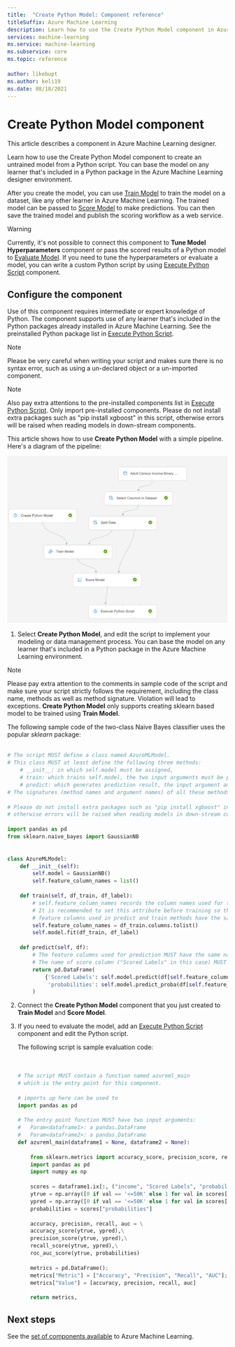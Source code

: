 ```yaml
---
title:  "Create Python Model: Component reference"
titleSuffix: Azure Machine Learning
description: Learn how to use the Create Python Model component in Azure Machine Learning to create a custom modeling or data processing component.
services: machine-learning
ms.service: machine-learning
ms.subservice: core
ms.topic: reference

author: likebupt
ms.author: keli19
ms.date: 08/18/2021
---
```

# Create Python Model component

This article describes a component in Azure Machine Learning designer.

Learn how to use the Create Python Model component to create an untrained model from a Python script. You can base the model on any learner that's included in a Python package in the Azure Machine Learning designer environment. 

After you create the model, you can use [Train Model](train-model.md) to train the model on a dataset, like any other learner in Azure Machine Learning. The trained model can be passed to [Score Model](score-model.md) to make predictions. You can then save the trained model and publish the scoring workflow as a web service.

> [!WARNING]
> Currently, it's not possible to connect this component to **Tune Model Hyperparameters** component or pass the scored results of a Python model to [Evaluate Model](evaluate-model.md). If you need to tune the hyperparameters or evaluate a model, you can write a custom Python script by using [Execute Python Script](execute-python-script.md) component.


## Configure the component

Use of this component requires intermediate or expert knowledge of Python. The component supports use of any learner that's included in the Python packages already installed in Azure Machine Learning. See the preinstalled Python package list in [Execute Python Script](execute-python-script.md).

> [!NOTE]
> Please be very careful when writing your script and makes sure there is no syntax error, such as using a un-declared object or a un-imported component.

> [!NOTE]
> Also pay extra attentions to the pre-installed components list in [Execute Python Script](execute-python-script.md). Only import pre-installed components. Please do not install extra packages such as "pip install xgboost" in this script, otherwise errors will be raised when reading models in down-stream components.
  
This article shows how to use **Create Python Model** with a simple pipeline. Here's a diagram of the pipeline:

![Diagram of Create Python Model](./media/module/create-python-model.png)

1. Select **Create Python Model**, and edit the script to implement your modeling or data management process. You can base the model on any learner that's included in a Python package in the Azure Machine Learning environment.

> [!NOTE]
> Please pay extra attention to the comments in sample code of the script and make sure your script strictly follows the requirement, including the class name, methods as well as method signature. Violation will lead to exceptions. 
> **Create Python Model** only supports creating sklearn based model to be trained using **Train Model**.

   The following sample code of the two-class Naive Bayes classifier uses the popular *sklearn* package:

   ```Python

   # The script MUST define a class named AzureMLModel.
   # This class MUST at least define the following three methods:
       # __init__: in which self.model must be assigned,
       # train: which trains self.model, the two input arguments must be pandas DataFrame,
       # predict: which generates prediction result, the input argument and the prediction result MUST be pandas DataFrame.
   # The signatures (method names and argument names) of all these methods MUST be exactly the same as the following example.

   # Please do not install extra packages such as "pip install xgboost" in this script,
   # otherwise errors will be raised when reading models in down-stream components.
   
   import pandas as pd
   from sklearn.naive_bayes import GaussianNB


   class AzureMLModel:
       def __init__(self):
           self.model = GaussianNB()
           self.feature_column_names = list()

       def train(self, df_train, df_label):
           # self.feature_column_names records the column names used for training.
           # It is recommended to set this attribute before training so that the
           # feature columns used in predict and train methods have the same names.
           self.feature_column_names = df_train.columns.tolist()
           self.model.fit(df_train, df_label)

       def predict(self, df):
           # The feature columns used for prediction MUST have the same names as the ones for training.
           # The name of score column ("Scored Labels" in this case) MUST be different from any other columns in input data.
           return pd.DataFrame(
               {'Scored Labels': self.model.predict(df[self.feature_column_names]), 
                'probabilities': self.model.predict_proba(df[self.feature_column_names])[:, 1]}
           )


   ```

2. Connect the **Create Python Model** component that you just created to **Train Model** and **Score Model**.

3. If you need to evaluate the model, add an [Execute Python Script](execute-python-script.md) component and edit the Python script.

   The following script is sample evaluation code:

   ```Python


   # The script MUST contain a function named azureml_main
   # which is the entry point for this component.

   # imports up here can be used to 
   import pandas as pd

   # The entry point function MUST have two input arguments:
   #   Param<dataframe1>: a pandas.DataFrame
   #   Param<dataframe2>: a pandas.DataFrame
   def azureml_main(dataframe1 = None, dataframe2 = None):
    
       from sklearn.metrics import accuracy_score, precision_score, recall_score, roc_auc_score, roc_curve
       import pandas as pd
       import numpy as np
    
       scores = dataframe1.ix[:, ("income", "Scored Labels", "probabilities")]
       ytrue = np.array([0 if val == '<=50K' else 1 for val in scores["income"]])
       ypred = np.array([0 if val == '<=50K' else 1 for val in scores["Scored Labels"]])    
       probabilities = scores["probabilities"]
    
       accuracy, precision, recall, auc = \
       accuracy_score(ytrue, ypred),\
       precision_score(ytrue, ypred),\
       recall_score(ytrue, ypred),\
       roc_auc_score(ytrue, probabilities)
    
       metrics = pd.DataFrame();
       metrics["Metric"] = ["Accuracy", "Precision", "Recall", "AUC"];
       metrics["Value"] = [accuracy, precision, recall, auc]
    
       return metrics,

   ```

## Next steps

See the [set of components available](component-reference.md) to Azure Machine Learning. 